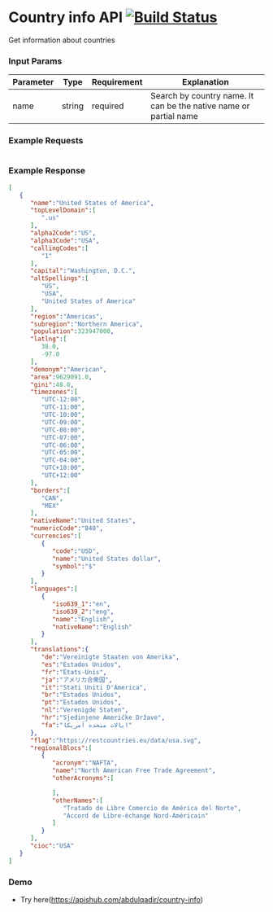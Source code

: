 # Country info API [![Build Status](https://api.travis-ci.org/toddmotto/public-apis.svg)](https://travis-ci.org/toddmotto/public-apis)

Get information about countries

### Input Params
Parameter | Type | Requirement | Explanation |
|---|---|---|---|
| name | string | required | Search by country name. It can be the native name or partial name |


### Example Requests

```json
```

### Example Response

```json
[
   {
      "name":"United States of America",
      "topLevelDomain":[
         ".us"
      ],
      "alpha2Code":"US",
      "alpha3Code":"USA",
      "callingCodes":[
         "1"
      ],
      "capital":"Washington, D.C.",
      "altSpellings":[
         "US",
         "USA",
         "United States of America"
      ],
      "region":"Americas",
      "subregion":"Northern America",
      "population":323947000,
      "latlng":[
         38.0,
         -97.0
      ],
      "demonym":"American",
      "area":9629091.0,
      "gini":48.0,
      "timezones":[
         "UTC-12:00",
         "UTC-11:00",
         "UTC-10:00",
         "UTC-09:00",
         "UTC-08:00",
         "UTC-07:00",
         "UTC-06:00",
         "UTC-05:00",
         "UTC-04:00",
         "UTC+10:00",
         "UTC+12:00"
      ],
      "borders":[
         "CAN",
         "MEX"
      ],
      "nativeName":"United States",
      "numericCode":"840",
      "currencies":[
         {
            "code":"USD",
            "name":"United States dollar",
            "symbol":"$"
         }
      ],
      "languages":[
         {
            "iso639_1":"en",
            "iso639_2":"eng",
            "name":"English",
            "nativeName":"English"
         }
      ],
      "translations":{
         "de":"Vereinigte Staaten von Amerika",
         "es":"Estados Unidos",
         "fr":"États-Unis",
         "ja":"アメリカ合衆国",
         "it":"Stati Uniti D'America",
         "br":"Estados Unidos",
         "pt":"Estados Unidos",
         "nl":"Verenigde Staten",
         "hr":"Sjedinjene Američke Države",
         "fa":"ایالات متحده آمریکا"
      },
      "flag":"https://restcountries.eu/data/usa.svg",
      "regionalBlocs":[
         {
            "acronym":"NAFTA",
            "name":"North American Free Trade Agreement",
            "otherAcronyms":[

            ],
            "otherNames":[
               "Tratado de Libre Comercio de América del Norte",
               "Accord de Libre-échange Nord-Américain"
            ]
         }
      ],
      "cioc":"USA"
   }
]
```
### Demo
* Try here(https://apishub.com/abdulqadir/country-info)
